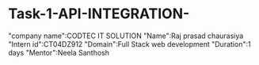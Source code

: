 # Task-1-API-INTEGRATION-
"company name":CODTEC IT SOLUTION
"Name":Raj prasad chaurasiya
"Intern id":CT04DZ912
"Domain":Full Stack web development
"Duration":1 days
"Mentor":Neela Santhosh

